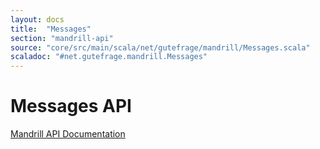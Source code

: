 ```yaml
---
layout: docs
title:  "Messages"
section: "mandrill-api"
source: "core/src/main/scala/net/gutefrage/mandrill/Messages.scala"
scaladoc: "#net.gutefrage.mandrill.Messages"
---
```


# Messages API

[Mandrill API Documentation](https://mandrillapp.com/api/docs/messages.JSON.html)

